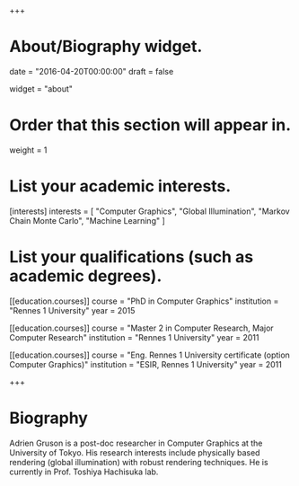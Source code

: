 +++
# About/Biography widget.

date = "2016-04-20T00:00:00"
draft = false

widget = "about"

# Order that this section will appear in.
weight = 1

# List your academic interests.
[interests]
  interests = [
    "Computer Graphics", 
    "Global Illumination", 
    "Markov Chain Monte Carlo", 
    "Machine Learning"
  ]

# List your qualifications (such as academic degrees).
[[education.courses]]
  course = "PhD in Computer Graphics"
  institution = "Rennes 1 University"
  year = 2015

[[education.courses]]
  course = "Master 2 in Computer Research, Major Computer Research"
  institution = "Rennes 1 University"
  year = 2011

[[education.courses]]
  course = "Eng. Rennes 1 University certificate (option Computer Graphics)"
  institution = "ESIR, Rennes 1 University"
  year = 2011
 
+++

# Biography

Adrien Gruson is a post-doc researcher in Computer Graphics at the University of Tokyo. His research interests include physically based rendering (global illumination) with robust rendering techniques. He is currently in Prof. Toshiya Hachisuka lab.
